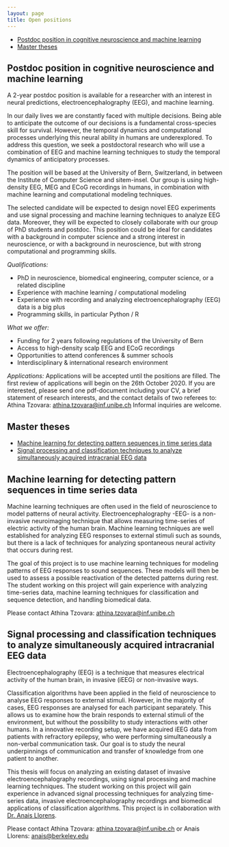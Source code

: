 ```yaml
---
layout: page
title: Open positions
---
```


* [Postdoc position in cognitive neuroscience and machine learning](#postdoc-position-in-cognitive-neuroscience-and-machine-learning)
* [Master theses](#master-theses)

## Postdoc position in cognitive neuroscience and machine learning

A 2-year postdoc position is available for a researcher with an interest in neural predictions, electroencephalography (EEG), and machine learning. 

In our daily lives we are constantly faced with multiple decisions. Being able to anticipate the outcome of our decisions is a fundamental cross-species skill for survival. However, the temporal dynamics and computational processes underlying this neural ability in humans are underexplored. To address this question, we seek a postdoctoral research who will use a combination of EEG and machine learning techniques to study the temporal dynamics of anticipatory processes.

The position will be based at the University of Bern, Switzerland, in between the Institute of Computer Science and sitem-insel. Our group is using high-density EEG, MEG and ECoG recordings in humans, in combination with machine learning and computational modeling techniques.

The selected candidate will be expected to design novel EEG experiments and use signal processing and machine learning techniques to analyze EEG data. Moreover, they will be expected to closely collaborate with our group of PhD students and postdoc. This position could be ideal for candidates with a background in computer science and a strong interest in neuroscience, or with a background in neuroscience, but with strong computational and programming skills. 

*Qualifications:*

-	PhD in neuroscience, biomedical engineering, computer science, or a related discipline
-	Experience with machine learning / computational modeling
-	Experience with recording and analyzing electroencephalography (EEG) data is a big plus
-	Programming skills, in particular Python / R

*What we offer:*

-	Funding for 2 years following regulations of the University of Bern
-	Access to high-density scalp EEG and ECoG recordings
-	Opportunities to attend conferences & summer schools
-	Interdisciplinary & international research environment

*Applications:*
Applications will be accepted until the positions are filled. The first review of applications will begin on the 26th October 2020. If you are interested, please send one pdf-document including your CV, a brief statement of research interests, and the contact details of two referees to:  
Athina Tzovara: athina.tzovara@inf.unibe.ch
Informal inquiries are welcome.



## Master theses

* [Machine learning for detecting pattern sequences in time series data](#machine-learning-for-detecting-pattern-sequences-in-time-series-data)
* [Signal processing and classification techniques to analyze simultaneously acquired intracranial EEG data](#signal-processing-and-classification-techniques-to-analyze-simultaneously-acquired-intracranial-eeg-data)

## Machine learning for detecting pattern sequences in time series data

Machine learning techniques are often used in the field of neuroscience to model patterns of neural activity. Electroencephalography -EEG- is a non-invasive neuroimaging technique that allows measuring time-series of electric activity of the human brain. Machine learning techniques are well established for analyzing EEG responses to external stimuli such as sounds, but there is a lack of techniques for analyzing spontaneous neural activity that occurs during rest.

The goal of this project is to use machine learning techniques for modeling patterns of EEG responses to sound sequences. These models will then be used to assess a possible reactivation of the detected patterns during rest. The student working on this project will gain experience with analyzing time-series data, machine learning techniques for classification and sequence detection, and handling biomedical data.

Please contact Athina Tzovara: athina.tzovara@inf.unibe.ch

## Signal processing and classification techniques to analyze simultaneously acquired intracranial EEG data

Electroencephalography (EEG) is a technique that measures electrical activity of the human brain, in invasive (iEEG) or non-invasive ways.

Classification algorithms have been applied in the field of neuroscience to analyse EEG responses to external stimuli. However, in the majority of cases, EEG responses are analysed for each participant separately. This allows us to examine how the brain responds to external stimuli of the environment, but without the possibility to study interactions with other humans. In a innovative recording setup, we have acquired iEEG data from patients with refractory epilepsy, who were performing simultaneously a non-verbal communication task. Our goal is to study the neural underpinnings of communication and transfer of knowledge from one patient to another.

This thesis will focus on analyzing an existing dataset of invasive electroencephalography recordings, using signal processing and machine learning techniques. The student working on this project will gain experience in advanced signal processing techniques for analyzing time-series data, invasive electroencephalography recordings and biomedical applications of classification algorithms.
This project is in collaboration with [Dr. Anais Llorens](https://knightlab.neuro.berkeley.edu/post-docs/anais-llorens).

Please contact Athina Tzovara: athina.tzovara@inf.unibe.ch or Anais Llorens: anais@berkeley.edu  

